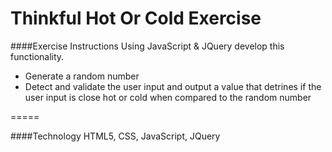 # Thinkful Hot Or Cold Exercise

####Exercise Instructions
Using JavaScript & JQuery develop this functionality.
- Generate a random number
- Detect and validate the user input and output a value that detrines if the user input is close hot or cold when compared to the random number

===== 

####Technology
HTML5, CSS, JavaScript, JQuery

